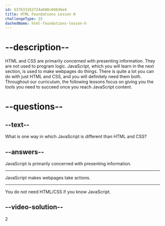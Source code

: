 ```yaml
---
id: 637633162724a688c04636e4
title: HTML Foundations Lesson H
challengeType: 15
dashedName: html-foundations-lesson-h
---
```


# --description--

HTML and CSS are primarily concerned with presenting information. They are not used to program logic. JavaScript, which you will learn in the next section, is used to make webpages do things. There is quite a lot you can do with just HTML and CSS, and you will definitely need them both. Throughout our curriculum, the following lessons focus on giving you the tools you need to succeed once you reach JavaScript content.

# --questions--
    
## --text--

What is one way in which JavaScript is different than HTML and CSS?

## --answers--

JavaScript is primarily concerned with presenting information.

---

JavaScript makes webpages take actions.

---

You do not need HTML/CSS if you know JavaScript.

## --video-solution--

2
